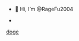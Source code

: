 - 👋 Hi, I’m @RageFu2004
- <p>
[doge](https://user-images.githubusercontent.com/115386399/208415553-3c8fc400-a5b7-4754-b4e4-77d21224c2ed.gif)
</p>

<!---
RageFu2004/RageFu2004 is a ✨ special ✨ repository because its `README.md` (this file) appears on your GitHub profile.
You can click the Preview link to take a look at your changes.
--->
